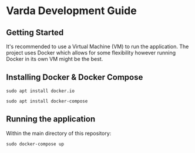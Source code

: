 # Varda Development Guide

## Getting Started 

It's recommended to use a Virtual Machine (VM) to run the application. The project uses Docker which allows for some flexibility however running Docker in its own VM might be the best.

## Installing Docker & Docker Compose

`sudo apt install docker.io`

`sudo apt install docker-compose`

## Running the application

Within the main directory of this repository:

`sudo docker-compose up` 
